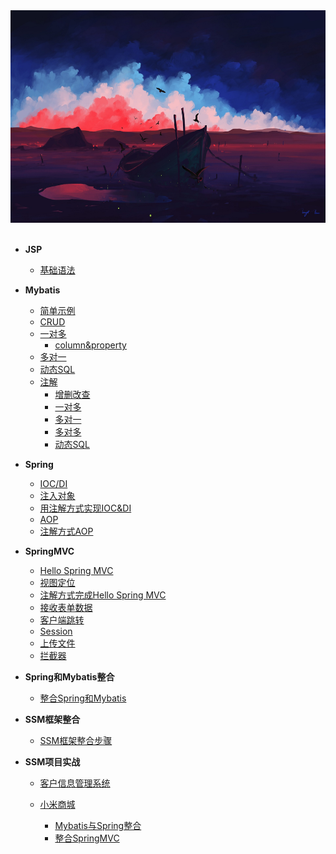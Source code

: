 

<div align="center"><img width="600" height="340" src="https://github.com/NTFSk/JavaLearning/blob/master/pictures/readme_pictrues/wallhaven-13mk9v.jpg"/></div>
<br>

* __JSP__
  - [基础语法](./source/JSP/1.基础语法.md)


* __Mybatis__
	- [简单示例](https://github.com/NTFSk/JavaLearning/blob/master/source/Mybatis/1.%E4%B8%80%E4%B8%AA%E7%AE%80%E5%8D%95%E7%9A%84%E7%A4%BA%E4%BE%8B.md)
	- [CRUD](https://github.com/NTFSk/JavaLearning/blob/master/source/Mybatis/2.CRUD.md)
	- [一对多](https://github.com/NTFSk/JavaLearning/blob/master/source/Mybatis/3.mybatis%E4%B8%AD%E7%9A%84%E4%B8%80%E5%AF%B9%E5%A4%9A.md)
		- [column&property](./source/Mybatis/column&property.md)
	- [多对一](https://github.com/NTFSk/JavaLearning/blob/master/source/Mybatis/4.mybatis%E4%B8%AD%E7%9A%84%E5%A4%9A%E5%AF%B9%E4%B8%80.md)
	- [动态SQL](https://github.com/NTFSk/JavaLearning/blob/master/source/Mybatis/5.%E5%8A%A8%E6%80%81SQL.md)
	- [注解](#)
		- [增删改查](./source/Mybatis/注解-CRUD.md)
		- [一对多](./source/Mybatis/注解-一对多.md)
		- [多对一](./source/Mybatis/注解-多对一.md)
		- [多对多](./source/Mybatis/注解-多对多.md)
		- [动态SQL](./source/Mybatis/注解-动态SQL.md)

* __Spring__
	- [IOC/DI](./source/Spring/1.IOC&DI.md)
	- [注入对象](./source/Spring/2.注入对象.md)
	- [用注解方式实现IOC&DI](./source/Spring/3.用注解方式实现IOC&DI.md)
	- [AOP](./source/Spring/4.AOP.md)
	- [注解方式AOP](./source/Spring/5.注解AOP.md)


* __SpringMVC__
	- [Hello Spring MVC](./source/SpringMVC/Hello-SpringMVC.md)
	- [视图定位](./source/SpringMVC/视图定位.md)
	- [注解方式完成Hello Spring MVC](./source/SpringMVC/注解方式.md )
	- [接收表单数据](./source/SpringMVC/接收数据.md)
	- [客户端跳转](./source/SpringMVC/客户端跳转.md)
	- [Session](./source/SpringMVC/session.md)
	- [上传文件](./source/SpringMVC/上传文件.md)
	- [拦截器](./source/SpringMVC/拦截器.md)  

* __Spring和Mybatis整合__

  - [整合Spring和Mybatis](./source/整合Spring与Mybatis)

* __SSM框架整合__

  - [SSM框架整合步骤](./source/SSM框架整合)

* __SSM项目实战__

  - [客户信息管理系统](source/SSM项目/客户管理系统)

  - [小米商城](source/SSM项目/小米商城)  

    * [Mybatis与Spring整合](./source/SSM项目/客户管理系统/学习笔记/Mybatis整合Spring-加入Spring事务管理)
    * [整合SpringMVC](./source/SSM项目/客户管理系统/学习笔记/整合SpringMVC)
    
    